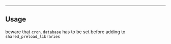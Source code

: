 

--------

## Usage

beware that `cron.database` has to be set before adding to `shared_preload_libraries`

```bash

```